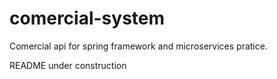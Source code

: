 # comercial-system

Comercial api for spring framework and microservices pratice.

README under construction
